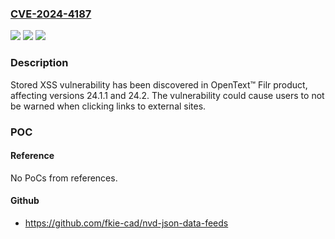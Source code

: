 ### [CVE-2024-4187](https://cve.mitre.org/cgi-bin/cvename.cgi?name=CVE-2024-4187)
![](https://img.shields.io/static/v1?label=Product&message=Filr&color=blue)
![](https://img.shields.io/static/v1?label=Version&message=%3D%2024.1.1%20&color=brighgreen)
![](https://img.shields.io/static/v1?label=Vulnerability&message=CWE-356%3A%20Product%20UI%20does%20not%20Warn%20User%20of%20Unsafe%20Actions&color=brighgreen)

### Description

Stored XSS vulnerability has been discovered in OpenText™ Filr product, affecting versions 24.1.1 and 24.2. The vulnerability could cause users to not be warned when clicking links to external sites.

### POC

#### Reference
No PoCs from references.

#### Github
- https://github.com/fkie-cad/nvd-json-data-feeds

